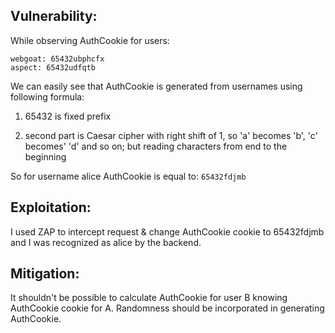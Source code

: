 ## Vulnerability:

While observing AuthCookie for users:

```
webgoat: 65432ubphcfx
aspect: 65432udfqtb
```

We can easily see that AuthCookie is generated from usernames using following formula:

1) 65432 is fixed prefix

2) second part is Caesar cipher with right shift of 1, so 'a' becomes 'b', 'c' becomes' 'd' and so on; but reading characters from end to the beginning

So for username alice AuthCookie is equal to: `65432fdjmb`

## Exploitation:

I used ZAP to intercept request & change AuthCookie cookie to 65432fdjmb and I was recognized as alice by the backend.

## Mitigation:

It shouldn't be possible to calculate AuthCookie for user B knowing AuthCookie cookie for A. Randomness should be incorporated in generating AuthCookie.
